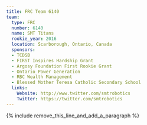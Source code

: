 ```yaml
---
title: FRC Team 6140
team:
  type: FRC
  number: 6140
  name: SMT Titans
  rookie_year: 2016
  location: Scarborough, Ontario, Canada
  sponsors:
  - TCDSB
  - FIRST Inspires Hardship Grant
  - Argosy Foundation First Rookie Grant
  - Ontario Power Generation
  - RBC Wealth Management
  - Blessed Mother Teresa Catholic Secondary School
  links:
    Website: http://www.twitter.com/smtrobotics
    Twitter: https://twitter.com/smtrobotics
---
```


{% include remove_this_line_and_add_a_paragraph %}